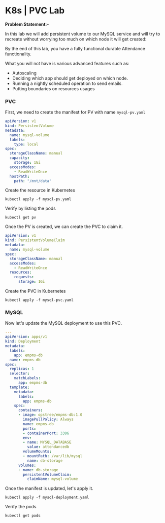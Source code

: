 # K8s | PVC Lab

**Problem Statement:-**

In this lab we will add persistent volume to our MySQL service and will try to recreate without worrying too much on which node it will get created:

By the end of this lab, you have a fully functional durable Attendance functionality.

What you will not have is various advanced features such as:
- Autoscaling
- Deciding which app should get deployed on which node.
- Running a nightly scheduled operation to send emails. 
- Putting boundaries on resources usages

### PVC

First, we need to create the manifest for PV with name `mysql-pv.yaml`

```yaml
apiVersion: v1
kind: PersistentVolume
metadata:
  name: mysql-volume
  labels:
    type: local
spec:
  storageClassName: manual
  capacity:
    storage: 1Gi
  accessModes:
    - ReadWriteOnce
  hostPath:
    path: "/mnt/data"
```

Create the resource in Kubernetes

```shell
kubectl apply -f mysql-pv.yaml
```

Verify by listing the pods

```shell
kubectl get pv
```

Once the PV is created, we can create the PVC to claim it.

```yaml
apiVersion: v1
kind: PersistentVolumeClaim
metadata:
  name: mysql-volume
spec:
  storageClassName: manual
  accessModes:
    - ReadWriteOnce
  resources:
    requests:
      storage: 1Gi
```

Create the PVC in Kubernetes

```shell
kubectl apply -f mysql-pvc.yaml
```

### MySQL

Now let's update the MySQL deployment to use this PVC.

```yaml
---
apiVersion: apps/v1
kind: Deployment
metadata:
  labels:
    app: empms-db
  name: empms-db
spec:
  replicas: 1
  selector:
    matchLabels:
      app: empms-db
  template:
    metadata:
      labels:
        app: empms-db
    spec:
      containers:
      - image: opstree/empms-db:1.0
        imagePullPolicy: Always
        name: empms-db
        ports:
        - containerPort: 3306
        env:
        - name: MYSQL_DATABASE
          value: attendancedb
        volumeMounts:
        - mountPath: /var/lib/mysql
          name: db-storage
      volumes:
      - name: db-storage
        persistentVolumeClaim:
          claimName: mysql-volume
```

Once the manifest is updated, let's apply it.

```shell
kubectl apply -f mysql-deployment.yaml
```

Verify the pods

```shell
kubectl get pods
```
